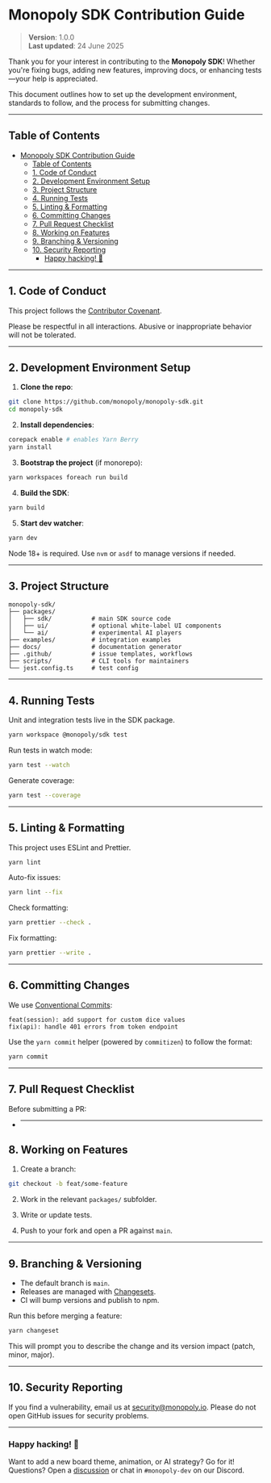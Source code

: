 # Monopoly SDK Contribution Guide

> **Version**: 1.0.0\
> **Last updated**: 24 June 2025

Thank you for your interest in contributing to the **Monopoly SDK**! Whether you're fixing bugs, adding new features, improving docs, or enhancing tests—your help is appreciated.

This document outlines how to set up the development environment, standards to follow, and the process for submitting changes.

---

## Table of Contents

- [Monopoly SDK Contribution Guide](#monopoly-sdk-contribution-guide)
  - [Table of Contents](#table-of-contents)
  - [1. Code of Conduct](#1-code-of-conduct)
  - [2. Development Environment Setup](#2-development-environment-setup)
  - [3. Project Structure](#3-project-structure)
  - [4. Running Tests](#4-running-tests)
  - [5. Linting \& Formatting](#5-linting--formatting)
  - [6. Committing Changes](#6-committing-changes)
  - [7. Pull Request Checklist](#7-pull-request-checklist)
  - [8. Working on Features](#8-working-on-features)
  - [9. Branching \& Versioning](#9-branching--versioning)
  - [10. Security Reporting](#10-security-reporting)
    - [Happy hacking! 🎲](#happy-hacking-)

---

## 1. Code of Conduct

This project follows the [Contributor Covenant](https://www.contributor-covenant.org/version/2/1/code_of_conduct/).

Please be respectful in all interactions. Abusive or inappropriate behavior will not be tolerated.

---

## 2. Development Environment Setup

1. **Clone the repo**:

```bash
git clone https://github.com/monopoly/monopoly-sdk.git
cd monopoly-sdk
```

2. **Install dependencies**:

```bash
corepack enable # enables Yarn Berry
yarn install
```

3. **Bootstrap the project** (if monorepo):

```bash
yarn workspaces foreach run build
```

4. **Build the SDK**:

```bash
yarn build
```

5. **Start dev watcher**:

```bash
yarn dev
```

Node 18+ is required. Use `nvm` or `asdf` to manage versions if needed.

---

## 3. Project Structure

```
monopoly-sdk/
├── packages/
│   ├── sdk/           # main SDK source code
│   ├── ui/            # optional white-label UI components
│   └── ai/            # experimental AI players
├── examples/          # integration examples
├── docs/              # documentation generator
├── .github/           # issue templates, workflows
├── scripts/           # CLI tools for maintainers
└── jest.config.ts     # test config
```

---

## 4. Running Tests

Unit and integration tests live in the SDK package.

```bash
yarn workspace @monopoly/sdk test
```

Run tests in watch mode:

```bash
yarn test --watch
```

Generate coverage:

```bash
yarn test --coverage
```

---

## 5. Linting & Formatting

This project uses ESLint and Prettier.

```bash
yarn lint
```

Auto-fix issues:

```bash
yarn lint --fix
```

Check formatting:

```bash
yarn prettier --check .
```

Fix formatting:

```bash
yarn prettier --write .
```

---

## 6. Committing Changes

We use [Conventional Commits](https://www.conventionalcommits.org/):

```
feat(session): add support for custom dice values
fix(api): handle 401 errors from token endpoint
```

Use the `yarn commit` helper (powered by `commitizen`) to follow the format:

```bash
yarn commit
```

---

## 7. Pull Request Checklist

Before submitting a PR:

- ***

## 8. Working on Features

1. Create a branch:

```bash
git checkout -b feat/some-feature
```

2. Work in the relevant `packages/` subfolder.

3. Write or update tests.

4. Push to your fork and open a PR against `main`.

---

## 9. Branching & Versioning

- The default branch is `main`.
- Releases are managed with [Changesets](https://github.com/changesets/changesets).
- CI will bump versions and publish to npm.

Run this before merging a feature:

```bash
yarn changeset
```

This will prompt you to describe the change and its version impact (patch, minor, major).

---

## 10. Security Reporting

If you find a vulnerability, email us at [security@monopoly.io](mailto:security@monopoly.io). Please do not open GitHub issues for security problems.

---

### Happy hacking! 🎲

Want to add a new board theme, animation, or AI strategy? Go for it! Questions? Open a [discussion](https://github.com/monopoly/monopoly-sdk/discussions) or chat in `#monopoly-dev` on our Discord.
